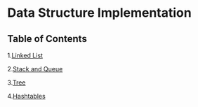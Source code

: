 # Data Structure Implementation

## Table of Contents

1.[Linked List](LinkedList/)

2.[Stack and Queue](StackAndQueue/)

3.[Tree](Tree/)

4.[Hashtables](Hashtables/)


